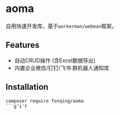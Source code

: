# aoma

自用快速开发库，基于```workerman/webman```框架。

## Features

- 自动CRUD操作 (含Excel数据导出)
- 内置企业微信/钉钉/飞书 群机器人通知库

## Installation

```
composer require fonqing/aoma  
```g'i't